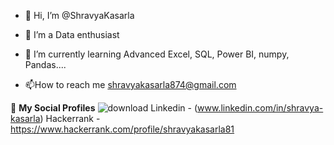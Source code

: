 - 👋 Hi, I’m @ShravyaKasarla
- 👀 I’m a Data enthusiast
- 🌱 I’m currently learning Advanced Excel, SQL, Power BI, numpy, Pandas....

  
- 📫How to reach me shravyakasarla874@gmail.com

🔗 **My Social Profiles**
![download](https://github.com/user-attachments/assets/efded9cc-0f2a-46f8-9962-4ce8946d806c)
Linkedin - (www.linkedin.com/in/shravya-kasarla)
Hackerrank - https://www.hackerrank.com/profile/shravyakasarla81


  
<!---
ShravyaKasarla/ShravyaKasarla is a ✨ special ✨ repository because its `README.md` (this file) appears on your GitHub profile.
You can click the Preview link to take a look at your changes.
--->
